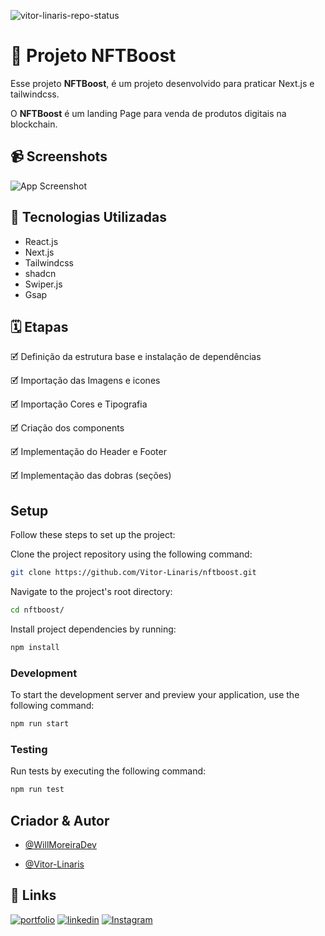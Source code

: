 ![vitor-linaris-repo-status](https://img.shields.io/badge/status-finished-lightgrey?style=for-the-badge&logo=headspace&logoColor=green&color=light)

# 🏦 Projeto NFTBoost

Esse projeto **NFTBoost**, é um projeto desenvolvido para praticar Next.js e
tailwindcss.

O **NFTBoost** é um landing Page para venda de produtos digitais na blockchain.

## 📹 Screenshots

![App Screenshot](./screenshot.png)

## 🚀 Tecnologias Utilizadas

- React.js
- Next.js
- Tailwindcss
- shadcn
- Swiper.js
- Gsap

## 🗓️ Etapas

🗹 Definição da estrutura base e instalação de dependências

🗹 Importação das Imagens e icones

🗹 Importação Cores e Tipografia

🗹 Criação dos components

🗹 Implementação do Header e Footer

🗹 Implementação das dobras (seções)

## Setup

Follow these steps to set up the project:

Clone the project repository using the following command:

```sh
git clone https://github.com/Vitor-Linaris/nftboost.git
```

Navigate to the project's root directory:

```sh
cd nftboost/
```

Install project dependencies by running:

```sh
npm install
```

### Development

To start the development server and preview your application, use the following
command:

```sh
npm run start
```

### Testing

Run tests by executing the following command:

```sh
npm run test
```

## Criador & Autor

- [@WillMoreiraDev](https://www.linkedin.com/in/willmoreira/)

- [@Vitor-Linaris](https://www.linkedin.com/in/vitor-linaris-a33a95235/)

## 🔗 Links

[![portfolio](https://img.shields.io/badge/my_portfolio-000?style=for-the-badge&logo=ko-fi&logoColor=white)](https://linaris.vercel.app/)
[![linkedin](https://img.shields.io/badge/linkedin-0A66C2?style=for-the-badge&logo=linkedin&logoColor=white)](https://www.linkedin.com/in/vitor-linaris-a33a95235/)
[![Instagram](https://img.shields.io/badge/Instagram-E4405F?style=for-the-badge&logo=instagram&logoColor=white)](https://www.instagram.com/linaris.dev/)
